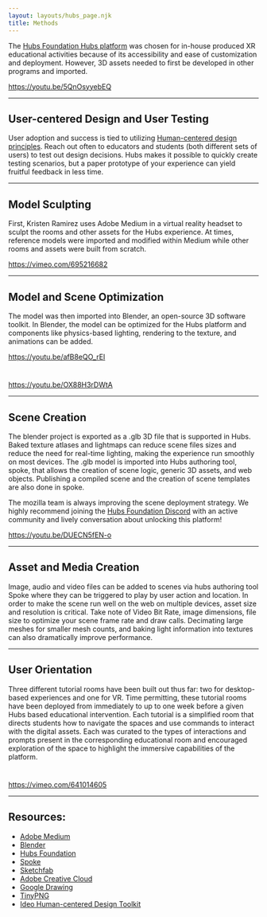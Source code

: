```yaml
---
layout: layouts/hubs_page.njk
title: Methods
---
```



The [Hubs Foundation Hubs platform](https://hubsfoundation.org//) was chosen for in-house produced XR educational activities because of its accessibility and ease of customization and deployment. However, 3D assets needed to first be developed in other programs and imported.

https://youtu.be/5QnOsyyebEQ

<hr class="my-5">

## User-centered Design and User Testing
User adoption and success is tied to utilizing [Human-centered design principles](https://www.designkit.org/human-centered-design). Reach out often to educators and students (both different sets of users) to test out design decisions. Hubs makes it possible to quickly create testing scenarios, but a paper prototype of your experience can yield fruitful feedback in less time.

<hr class="my-5">

## Model Sculpting
First, Kristen Ramirez uses Adobe Medium in a virtual reality headset to sculpt the rooms and other assets for the Hubs experience. At times, reference models were imported and modified within Medium while other rooms and assets were built from scratch. 

https://vimeo.com/695216682

<hr class="my-5">

## Model and Scene Optimization


The model was then imported into Blender, an open-source 3D software toolkit. In Blender, the model can be optimized for the Hubs platform and components like physics-based lighting, rendering to the texture, and animations can be added. 

https://youtu.be/afB8eQO_rEI

#
#

https://youtu.be/OX88H3rDWtA

<hr class="my-5">

## Scene Creation 
The blender project is exported as a .glb 3D file that is supported in Hubs. Baked texture atlases and lightmaps can reduce scene files sizes and reduce the need for real-time lighting, making the experience run smoothly on most devices. The .glb model is imported into Hubs authoring tool, spoke, that allows the creation of scene logic, generic 3D assets, and web objects. Publishing a compiled scene and the creation of scene templates are also done in spoke. 

The mozilla team is always improving the scene deployment strategy. We highly recommend joining the [Hubs Foundation Discord](https://discord.com/invite/hubs-498741086295031808)  with an active community and lively conversation about unlocking this platform!  

https://youtu.be/DUECN5fEN-o

<hr class="my-5">

## Asset and Media Creation

Image, audio and video files can be added to scenes via hubs authoring tool Spoke where they can be triggered to play by user action and location. In order to make the scene run well on the web on multiple devices, asset size and resolution is critical. Take note of Video Bit Rate, image dimensions, file size to optimize your scene frame rate and draw calls. Decimating large meshes for smaller mesh counts, and baking light information into textures can also dramatically improve performance. 

<hr class="my-5">

## User Orientation
Three different tutorial rooms have been built out thus far: two for desktop-based experiences and one for VR. Time permitting, these tutorial rooms have been deployed from immediately to up to one week before a given Hubs based educational intervention. Each tutorial is a simplified room that directs students how to navigate the spaces and use commands to interact with the digital assets. Each was curated to the types of interactions and prompts present in the corresponding educational room and encouraged exploration of the space to highlight the immersive capabilities of the platform. 

<!-- <iframe src="https://hubs.mozilla.com/v6Vh9zj//?embed_token=3f536ac80badaa0bac8451a673e026e2" style="width: 100%; height: 80vh;" allow="microphone; camera; vr; speaker;"></iframe>

#

<iframe src="https://hubs.mozilla.com/m6sawum//?embed_token=35aed08d83c6eb6f3118b56d51bf3512" style="width: 100%; height: 80vh;" allow="microphone; camera; vr; speaker;"></iframe> -->

#

https://vimeo.com/641014605

<hr class="my-5">

## Resources:
- [Adobe Medium](https://www.adobe.com/products/medium.html)
- [Blender](https://www.blender.org/)
- [Hubs Foundation](https://hubsfoundation.org/)
- [Spoke](https://hubs.mozilla.com/spoke)
- [Sketchfab](https://sketchfab.com)
- [Adobe Creative Cloud](https://www.adobe.com/creativecloud.html)
- [Google Drawing](https://docs.google.com/drawings)
- [TinyPNG](https://tinypng.com/)
- [Ideo Human-centered Design Toolkit](https://www.designkit.org/human-centered-design)
